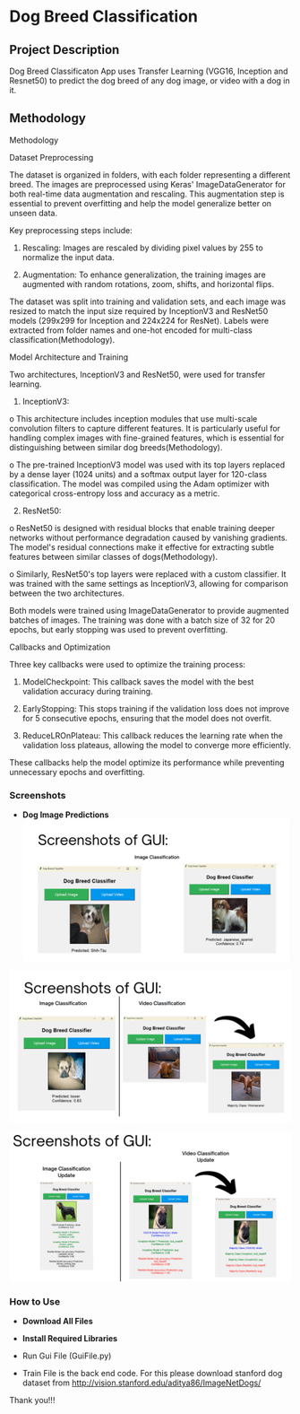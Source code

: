 # Dog Breed Classification



## Project Description
Dog Breed Classificaton App uses Transfer Learning (VGG16, Inception and Resnet50) to predict the dog breed of any dog image, or video with a dog in it.  

## Methodology
Methodology

Dataset Preprocessing

The dataset is organized in folders, with each folder representing a different breed. The images are preprocessed using Keras' ImageDataGenerator for both real-time data augmentation and rescaling. This augmentation step is essential to prevent overfitting and help the model generalize better on unseen data.

Key preprocessing steps include:

1. Rescaling: Images are rescaled by dividing pixel values by 255 to normalize the input data.

2. Augmentation: To enhance generalization, the training images are augmented with random rotations, zoom, shifts, and horizontal flips.

The dataset was split into training and validation sets, and each image was resized to match the input size required by InceptionV3 and ResNet50 models (299x299 for Inception and 224x224 for ResNet). Labels were extracted from folder names and one-hot encoded for multi-class classification(Methodology).

Model Architecture and Training

Two architectures, InceptionV3 and ResNet50, were used for transfer learning.

1. InceptionV3: 

o This architecture includes inception modules that use multi-scale convolution filters to capture different features. It is particularly useful for handling complex images with fine-grained features, which is essential for distinguishing between similar dog breeds(Methodology).

o The pre-trained InceptionV3 model was used with its top layers replaced by a dense layer (1024 units) and a softmax output layer for 120-class classification. The model was compiled using the Adam optimizer with categorical cross-entropy loss and accuracy as a metric.

2. ResNet50:

o ResNet50 is designed with residual blocks that enable training deeper networks without performance degradation caused by vanishing gradients. The model's residual connections make it effective for extracting subtle features between similar classes of dogs(Methodology).

o Similarly, ResNet50's top layers were replaced with a custom classifier. It was trained with the same settings as InceptionV3, allowing for comparison between the two architectures.

Both models were trained using ImageDataGenerator to provide augmented batches of images. The training was done with a batch size of 32 for 20 epochs, but early stopping was used to prevent overfitting.

Callbacks and Optimization

Three key callbacks were used to optimize the training process:

1. ModelCheckpoint: This callback saves the model with the best validation accuracy during training.

2. EarlyStopping: This stops training if the validation loss does not improve for 5 consecutive epochs, ensuring that the model does not overfit.

3. ReduceLROnPlateau: This callback reduces the learning rate when the validation loss plateaus, allowing the model to converge more efficiently.

These callbacks help the model optimize its performance while preventing unnecessary epochs and overfitting.

### Screenshots
- **Dog Image Predictions**
![Image prediction 1](./images/image1.png)

![Image and Video Prediction](./images/image2.png)

![Image and Video Prediction 2](./images/image3.png)

### How to Use
- **Download All Files**
- **Install Required Libraries**
- Run Gui File (GuiFile.py)

- Train File is the back end code. For this please download stanford dog dataset from http://vision.stanford.edu/aditya86/ImageNetDogs/ 

Thank you!!!
